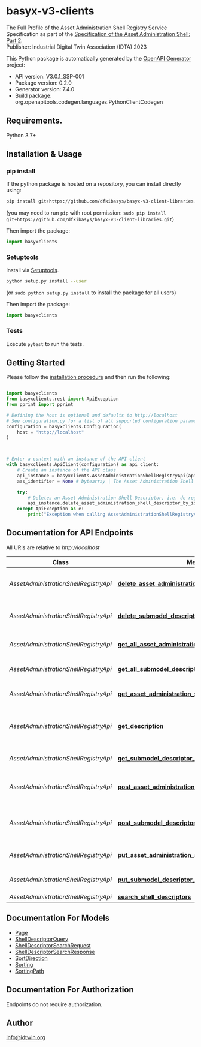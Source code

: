 # basyx-v3-clients
The Full Profile of the Asset Administration Shell Registry Service Specification as part of the [Specification of the Asset Administration Shell: Part 2](http://industrialdigitaltwin.org/en/content-hub).  
Publisher: Industrial Digital Twin Association (IDTA) 2023

This Python package is automatically generated by the [OpenAPI Generator](https://openapi-generator.tech) project:

- API version: V3.0.1_SSP-001
- Package version: 0.2.0
- Generator version: 7.4.0
- Build package: org.openapitools.codegen.languages.PythonClientCodegen

## Requirements.

Python 3.7+

## Installation & Usage
### pip install

If the python package is hosted on a repository, you can install directly using:

```sh
pip install git+https://github.com/dfkibasys/basyx-v3-client-libraries.git
```
(you may need to run `pip` with root permission: `sudo pip install git+https://github.com/dfkibasys/basyx-v3-client-libraries.git`)

Then import the package:
```python
import basyxclients
```

### Setuptools

Install via [Setuptools](http://pypi.python.org/pypi/setuptools).

```sh
python setup.py install --user
```
(or `sudo python setup.py install` to install the package for all users)

Then import the package:
```python
import basyxclients
```

### Tests

Execute `pytest` to run the tests.

## Getting Started

Please follow the [installation procedure](#installation--usage) and then run the following:

```python

import basyxclients
from basyxclients.rest import ApiException
from pprint import pprint

# Defining the host is optional and defaults to http://localhost
# See configuration.py for a list of all supported configuration parameters.
configuration = basyxclients.Configuration(
    host = "http://localhost"
)



# Enter a context with an instance of the API client
with basyxclients.ApiClient(configuration) as api_client:
    # Create an instance of the API class
    api_instance = basyxclients.AssetAdministrationShellRegistryApi(api_client)
    aas_identifier = None # bytearray | The Asset Administration Shell’s unique id (UTF8-BASE64-URL-encoded)

    try:
        # Deletes an Asset Administration Shell Descriptor, i.e. de-registers an AAS
        api_instance.delete_asset_administration_shell_descriptor_by_id(aas_identifier)
    except ApiException as e:
        print("Exception when calling AssetAdministrationShellRegistryApi->delete_asset_administration_shell_descriptor_by_id: %s\n" % e)

```

## Documentation for API Endpoints

All URIs are relative to *http://localhost*

Class | Method | HTTP request | Description
------------ | ------------- | ------------- | -------------
*AssetAdministrationShellRegistryApi* | [**delete_asset_administration_shell_descriptor_by_id**](docs/AssetAdministrationShellRegistryApi.md#delete_asset_administration_shell_descriptor_by_id) | **DELETE** /shell-descriptors/{aasIdentifier} | Deletes an Asset Administration Shell Descriptor, i.e. de-registers an AAS
*AssetAdministrationShellRegistryApi* | [**delete_submodel_descriptor_by_id_through_superpath**](docs/AssetAdministrationShellRegistryApi.md#delete_submodel_descriptor_by_id_through_superpath) | **DELETE** /shell-descriptors/{aasIdentifier}/submodel-descriptors/{submodelIdentifier} | Deletes a Submodel Descriptor, i.e. de-registers a submodel
*AssetAdministrationShellRegistryApi* | [**get_all_asset_administration_shell_descriptors**](docs/AssetAdministrationShellRegistryApi.md#get_all_asset_administration_shell_descriptors) | **GET** /shell-descriptors | Returns all Asset Administration Shell Descriptors
*AssetAdministrationShellRegistryApi* | [**get_all_submodel_descriptors_through_superpath**](docs/AssetAdministrationShellRegistryApi.md#get_all_submodel_descriptors_through_superpath) | **GET** /shell-descriptors/{aasIdentifier}/submodel-descriptors | Returns all Submodel Descriptors
*AssetAdministrationShellRegistryApi* | [**get_asset_administration_shell_descriptor_by_id**](docs/AssetAdministrationShellRegistryApi.md#get_asset_administration_shell_descriptor_by_id) | **GET** /shell-descriptors/{aasIdentifier} | Returns a specific Asset Administration Shell Descriptor
*AssetAdministrationShellRegistryApi* | [**get_description**](docs/AssetAdministrationShellRegistryApi.md#get_description) | **GET** /description | Returns the self-describing information of a network resource (ServiceDescription)
*AssetAdministrationShellRegistryApi* | [**get_submodel_descriptor_by_id_through_superpath**](docs/AssetAdministrationShellRegistryApi.md#get_submodel_descriptor_by_id_through_superpath) | **GET** /shell-descriptors/{aasIdentifier}/submodel-descriptors/{submodelIdentifier} | Returns a specific Submodel Descriptor
*AssetAdministrationShellRegistryApi* | [**post_asset_administration_shell_descriptor**](docs/AssetAdministrationShellRegistryApi.md#post_asset_administration_shell_descriptor) | **POST** /shell-descriptors | Creates a new Asset Administration Shell Descriptor, i.e. registers an AAS
*AssetAdministrationShellRegistryApi* | [**post_submodel_descriptor_through_superpath**](docs/AssetAdministrationShellRegistryApi.md#post_submodel_descriptor_through_superpath) | **POST** /shell-descriptors/{aasIdentifier}/submodel-descriptors | Creates a new Submodel Descriptor, i.e. registers a submodel
*AssetAdministrationShellRegistryApi* | [**put_asset_administration_shell_descriptor_by_id**](docs/AssetAdministrationShellRegistryApi.md#put_asset_administration_shell_descriptor_by_id) | **PUT** /shell-descriptors/{aasIdentifier} | Updates an existing Asset Administration Shell Descriptor
*AssetAdministrationShellRegistryApi* | [**put_submodel_descriptor_by_id_through_superpath**](docs/AssetAdministrationShellRegistryApi.md#put_submodel_descriptor_by_id_through_superpath) | **PUT** /shell-descriptors/{aasIdentifier}/submodel-descriptors/{submodelIdentifier} | Updates an existing Submodel Descriptor
*AssetAdministrationShellRegistryApi* | [**search_shell_descriptors**](docs/AssetAdministrationShellRegistryApi.md#search_shell_descriptors) | **POST** /search | 


## Documentation For Models

 - [Page](docs/Page.md)
 - [ShellDescriptorQuery](docs/ShellDescriptorQuery.md)
 - [ShellDescriptorSearchRequest](docs/ShellDescriptorSearchRequest.md)
 - [ShellDescriptorSearchResponse](docs/ShellDescriptorSearchResponse.md)
 - [SortDirection](docs/SortDirection.md)
 - [Sorting](docs/Sorting.md)
 - [SortingPath](docs/SortingPath.md)


<a id="documentation-for-authorization"></a>
## Documentation For Authorization

Endpoints do not require authorization.


## Author

info@idtwin.org

